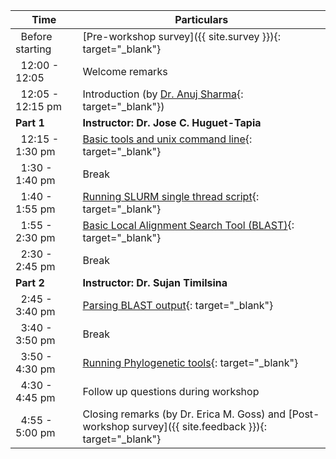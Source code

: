 <div class="row">
<div class="col-md-8" markdown="1">

| Time | Particulars |
| ------ | -------------------------------------- |
| &nbsp;&nbsp;Before starting | [Pre-workshop survey]({{ site.survey }}){: target="_blank"} |
| &nbsp;&nbsp;12:00 - 12:05 | Welcome remarks
| &nbsp;&nbsp;12:05 - 12:15 pm | Introduction (by [Dr. Anuj Sharma](https://anujs.com.np/){: target="_blank"}) |
| **Part 1** | **Instructor: Dr. Jose C. Huguet-Tapia** |
| &nbsp;&nbsp;12:15 - 1:30 pm | [Basic tools and unix command line](01-unix){: target="_blank"} |
| &nbsp;&nbsp;1:30 - 1:40 pm | Break |
| &nbsp;&nbsp;1:40 - 1:55 pm | [Running SLURM single thread script](02-slurm){: target="_blank"} |
| &nbsp;&nbsp;1:55 - 2:30 pm | [Basic Local Alignment Search Tool (BLAST)](03-blast){: target="_blank"} |
| &nbsp;&nbsp;2:30 - 2:45 pm | Break |
| **Part 2** | **Instructor: Dr. Sujan Timilsina** |
| &nbsp;&nbsp;2:45 - 3:40 pm | [Parsing BLAST output](04-parse){: target="_blank"} |
| &nbsp;&nbsp;3:40 - 3:50 pm | Break | 
| &nbsp;&nbsp;3:50 - 4:30 pm | [Running Phylogenetic tools](05-tree){: target="_blank"} |
| &nbsp;&nbsp;4:30 - 4:45 pm | Follow up questions during workshop |
| &nbsp;&nbsp;4:55 - 5:00 pm | Closing remarks (by Dr. Erica M. Goss) and [Post-workshop survey]({{ site.feedback }}){: target="_blank"} |

</div>
</div>
